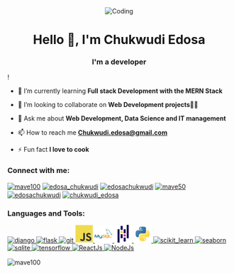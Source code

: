 <div align="center">
  <img  alt="Coding" width="600" height="400" src="https://user-images.githubusercontent.com/30565566/192803302-9b1a7369-c46f-45a2-8a20-6866a2f9c42a.gif">
  </div>

<h1 align="center">Hello 👋, I'm Chukwudi Edosa</h1>
<h3 align="center">I'm a developer</h3>!



- 🌱 I’m currently learning **Full stack Development with the MERN Stack**

- 👯 I’m looking to collaborate on **Web Development projects👨‍💻**

- 💬 Ask me about **Web Development, Data Science and IT management**

- 📫 How to reach me **Chukwudi.edosa@gmail.com**

- ⚡ Fun fact **I love to cook**

<!-- ### Blogs posts -->
<!-- BLOG-POST-LIST:START -->
<!-- BLOG-POST-LIST:END -->

<h3 align="left">Connect with me:</h3>
<p align="left">
<a href="https://dev.to/@mave100" target="blank"><img align="center" src="https://raw.githubusercontent.com/rahuldkjain/github-profile-readme-generator/master/src/images/icons/Social/devto.svg" alt="mave100" height="30" width="40" /></a>
<a href="https://twitter.com/edosa_chukwudi" target="blank"><img align="center" src="https://raw.githubusercontent.com/rahuldkjain/github-profile-readme-generator/master/src/images/icons/Social/twitter.svg" alt="edosa_chukwudi" height="30" width="40" /></a>
<a href="https://linkedin.com/in/edosachukwudi" target="blank"><img align="center" src="https://raw.githubusercontent.com/rahuldkjain/github-profile-readme-generator/master/src/images/icons/Social/linked-in-alt.svg" alt="edosachukwudi" height="30" width="40" /></a>
<a href="https://kaggle.com/mave50" target="blank"><img align="center" src="https://raw.githubusercontent.com/rahuldkjain/github-profile-readme-generator/master/src/images/icons/Social/kaggle.svg" alt="mave50" height="30" width="40" /></a>
<a href="https://instagram.com/edosachukwudi" target="blank"><img align="center" src="https://raw.githubusercontent.com/rahuldkjain/github-profile-readme-generator/master/src/images/icons/Social/instagram.svg" alt="edosachukwudi" height="30" width="40" /></a>
<a href="https://www.hackerrank.com/chukwudi_edosa" target="blank"><img align="center" src="https://raw.githubusercontent.com/rahuldkjain/github-profile-readme-generator/master/src/images/icons/Social/hackerrank.svg" alt="chukwudi_edosa" height="30" width="40" /></a>
</p>

<h3 align="left">Languages and Tools:</h3>
<p align="left"> <a href="https://www.djangoproject.com/" target="_blank" rel="noreferrer"> <img src="https://cdn.worldvectorlogo.com/logos/django.svg" alt="django" width="40" height="40"/> </a> <a href="https://flask.palletsprojects.com/" target="_blank" rel="noreferrer"> <img src="https://www.vectorlogo.zone/logos/pocoo_flask/pocoo_flask-icon.svg" alt="flask" width="40" height="40"/> </a> <a href="https://git-scm.com/" target="_blank" rel="noreferrer"> <img src="https://www.vectorlogo.zone/logos/git-scm/git-scm-icon.svg" alt="git" width="40" height="40"/> </a> <a href="https://developer.mozilla.org/en-US/docs/Web/JavaScript" target="_blank" rel="noreferrer"> <img src="https://raw.githubusercontent.com/devicons/devicon/master/icons/javascript/javascript-original.svg" alt="javascript" width="40" height="40"/> </a> <a href="https://www.mysql.com/" target="_blank" rel="noreferrer"> <img src="https://raw.githubusercontent.com/devicons/devicon/master/icons/mysql/mysql-original-wordmark.svg" alt="mysql" width="40" height="40"/> </a> <a href="https://pandas.pydata.org/" target="_blank" rel="noreferrer"> <img src="https://raw.githubusercontent.com/devicons/devicon/2ae2a900d2f041da66e950e4d48052658d850630/icons/pandas/pandas-original.svg" alt="pandas" width="40" height="40"/> </a> <a href="https://www.python.org" target="_blank" rel="noreferrer"> <img src="https://raw.githubusercontent.com/devicons/devicon/master/icons/python/python-original.svg" alt="python" width="40" height="40"/> </a> <a href="https://scikit-learn.org/" target="_blank" rel="noreferrer"> <img src="https://upload.wikimedia.org/wikipedia/commons/0/05/Scikit_learn_logo_small.svg" alt="scikit_learn" width="40" height="40"/> </a> <a href="https://seaborn.pydata.org/" target="_blank" rel="noreferrer"> <img src="https://seaborn.pydata.org/_images/logo-mark-lightbg.svg" alt="seaborn" width="40" height="40"/> </a> <a href="https://www.sqlite.org/" target="_blank" rel="noreferrer"> <img src="https://www.vectorlogo.zone/logos/sqlite/sqlite-icon.svg" alt="sqlite" width="40" height="40"/> </a> <a href="https://www.tensorflow.org" target="_blank" rel="noreferrer"> <img src="https://www.vectorlogo.zone/logos/tensorflow/tensorflow-icon.svg" alt="tensorflow" width="40" height="40"/> </a> 
<a href="https://www.react.dev" target="_blank" rel="noreferrer"> <img src="https://www.vectorlogo.zone/logos/reactjs/reactjs-icon.svg" alt="ReactJs" width="40" height="40"/> </a> 
<a href="https://www.nodejs.org" target="_blank" rel="noreferrer"> <img src="https://www.vectorlogo.zone/logos/nodejs/nodejs-ar21.svg" alt="NodeJs" width="40" height="40"/> </a> 
</p>

<p><img align="center" src="https://github-readme-streak-stats.herokuapp.com/?user=mave100&" alt="mave100" /></p>
